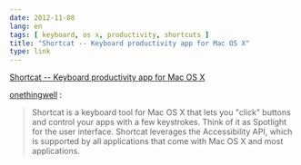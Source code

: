 ```yaml
---
date: 2012-11-08
lang: en
tags: [ keyboard, os x, productivity, shortcuts ]
title: "Shortcat -- Keyboard productivity app for Mac OS X"
type: link
---
```


[Shortcat -- Keyboard productivity app for Mac OS
X](http://shortcatapp.com)

[onethingwell](http://onethingwell.org/post/35209893345/shortcat) :

> Shortcat is a keyboard tool for Mac OS X that lets you "click" buttons
> and control your apps with a few keystrokes. Think of it as Spotlight
> for the user interface. Shortcat leverages the Accessibility API,
> which is supported by all applications that come with Mac OS X and
> most applications.

